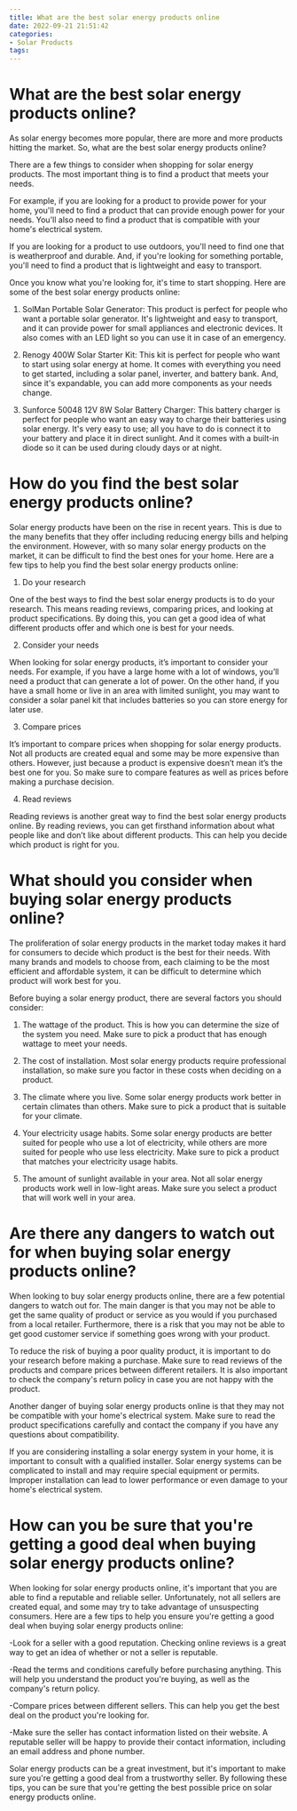 ```yaml
---
title: What are the best solar energy products online
date: 2022-09-21 21:51:42
categories:
- Solar Products
tags:
---
```



#  What are the best solar energy products online?

As solar energy becomes more popular, there are more and more products hitting the market. So, what are the best solar energy products online?

There are a few things to consider when shopping for solar energy products. The most important thing is to find a product that meets your needs.

For example, if you are looking for a product to provide power for your home, you'll need to find a product that can provide enough power for your needs. You'll also need to find a product that is compatible with your home's electrical system.

If you are looking for a product to use outdoors, you'll need to find one that is weatherproof and durable. And, if you're looking for something portable, you'll need to find a product that is lightweight and easy to transport.

Once you know what you're looking for, it's time to start shopping. Here are some of the best solar energy products online:

1. SolMan Portable Solar Generator: This product is perfect for people who want a portable solar generator. It's lightweight and easy to transport, and it can provide power for small appliances and electronic devices. It also comes with an LED light so you can use it in case of an emergency.

2. Renogy 400W Solar Starter Kit: This kit is perfect for people who want to start using solar energy at home. It comes with everything you need to get started, including a solar panel, inverter, and battery bank. And, since it's expandable, you can add more components as your needs change.

3. Sunforce 50048 12V 8W Solar Battery Charger: This battery charger is perfect for people who want an easy way to charge their batteries using solar energy. It's very easy to use; all you have to do is connect it to your battery and place it in direct sunlight. And it comes with a built-in diode so it can be used during cloudy days or at night.

#  How do you find the best solar energy products online?

Solar energy products have been on the rise in recent years. This is due to the many benefits that they offer including reducing energy bills and helping the environment. However, with so many solar energy products on the market, it can be difficult to find the best ones for your home. Here are a few tips to help you find the best solar energy products online:

1. Do your research

One of the best ways to find the best solar energy products is to do your research. This means reading reviews, comparing prices, and looking at product specifications. By doing this, you can get a good idea of what different products offer and which one is best for your needs.

2. Consider your needs

When looking for solar energy products, it’s important to consider your needs. For example, if you have a large home with a lot of windows, you’ll need a product that can generate a lot of power. On the other hand, if you have a small home or live in an area with limited sunlight, you may want to consider a solar panel kit that includes batteries so you can store energy for later use.

3. Compare prices

It’s important to compare prices when shopping for solar energy products. Not all products are created equal and some may be more expensive than others. However, just because a product is expensive doesn’t mean it’s the best one for you. So make sure to compare features as well as prices before making a purchase decision.

4. Read reviews

Reading reviews is another great way to find the best solar energy products online. By reading reviews, you can get firsthand information about what people like and don’t like about different products. This can help you decide which product is right for you.

#  What should you consider when buying solar energy products online?

The proliferation of solar energy products in the market today makes it hard for consumers to decide which product is the best for their needs. With many brands and models to choose from, each claiming to be the most efficient and affordable system, it can be difficult to determine which product will work best for you.

Before buying a solar energy product, there are several factors you should consider:

1) The wattage of the product. This is how you can determine the size of the system you need. Make sure to pick a product that has enough wattage to meet your needs.

2) The cost of installation. Most solar energy products require professional installation, so make sure you factor in these costs when deciding on a product.

3) The climate where you live. Some solar energy products work better in certain climates than others. Make sure to pick a product that is suitable for your climate.

4) Your electricity usage habits. Some solar energy products are better suited for people who use a lot of electricity, while others are more suited for people who use less electricity. Make sure to pick a product that matches your electricity usage habits.

5) The amount of sunlight available in your area. Not all solar energy products work well in low-light areas. Make sure you select a product that will work well in your area.

#  Are there any dangers to watch out for when buying solar energy products online?

When looking to buy solar energy products online, there are a few potential dangers to watch out for. The main danger is that you may not be able to get the same quality of product or service as you would if you purchased from a local retailer. Furthermore, there is a risk that you may not be able to get good customer service if something goes wrong with your product.

To reduce the risk of buying a poor quality product, it is important to do your research before making a purchase. Make sure to read reviews of the products and compare prices between different retailers. It is also important to check the company's return policy in case you are not happy with the product.

Another danger of buying solar energy products online is that they may not be compatible with your home's electrical system. Make sure to read the product specifications carefully and contact the company if you have any questions about compatibility.

If you are considering installing a solar energy system in your home, it is important to consult with a qualified installer. Solar energy systems can be complicated to install and may require special equipment or permits. Improper installation can lead to lower performance or even damage to your home's electrical system.

#  How can you be sure that you're getting a good deal when buying solar energy products online?

When looking for solar energy products online, it's important that you are able to find a reputable and reliable seller. Unfortunately, not all sellers are created equal, and some may try to take advantage of unsuspecting consumers. Here are a few tips to help you ensure you're getting a good deal when buying solar energy products online:

-Look for a seller with a good reputation. Checking online reviews is a great way to get an idea of whether or not a seller is reputable.

-Read the terms and conditions carefully before purchasing anything. This will help you understand the product you're buying, as well as the company's return policy.

-Compare prices between different sellers. This can help you get the best deal on the product you're looking for.

-Make sure the seller has contact information listed on their website. A reputable seller will be happy to provide their contact information, including an email address and phone number.

 Solar energy products can be a great investment, but it's important to make sure you're getting a good deal from a trustworthy seller. By following these tips, you can be sure that you're getting the best possible price on solar energy products online.